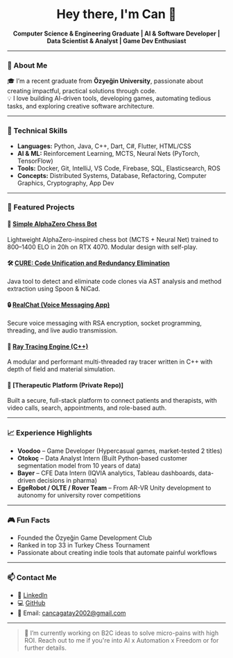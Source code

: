 <h1 align="center">Hey there, I'm Can 👋</h1>
<p align="center">
  <b>Computer Science & Engineering Graduate | AI & Software Developer | Data Scientist & Analyst | Game Dev Enthusiast</b>
</p>

---

### 🚀 About Me

🎓 I’m a recent graduate from **Özyeğin University**, passionate about creating impactful, practical solutions through code.  
💡 I love building AI-driven tools, developing games, automating tedious tasks, and exploring creative software architecture.  

---

### 🔧 Technical Skills

- **Languages:** Python, Java, C++, Dart, C#, Flutter, HTML/CSS
- **AI & ML:** Reinforcement Learning, MCTS, Neural Nets (PyTorch, TensorFlow)
- **Tools:** Docker, Git, IntelliJ, VS Code, Firebase, SQL, Elasticsearch, ROS
- **Concepts:** Distributed Systems, Database, Refactoring, Computer Graphics, Cryptography, App Dev

---

### 🧩 Featured Projects

#### 🧠 [Simple AlphaZero Chess Bot](https://github.com/Can-CS/simple_alphazero)
Lightweight AlphaZero-inspired chess bot (MCTS + Neural Net) trained to 800–1400 ELO in 20h on RTX 4070. Modular design with self-play.

#### 🛠️ [CURE: Code Unification and Redundancy Elimination](https://github.com/Can-CS/CURE)
Java tool to detect and eliminate code clones via AST analysis and method extraction using Spoon & NiCad.

#### 🔒 [RealChat (Voice Messaging App)](https://github.com/DurthVadr/RealChat)
Secure voice messaging with RSA encryption, socket programming, threading, and live audio transmission.

#### 🔬 [Ray Tracing Engine (C++)](https://github.com/OnurOzdemir0/raytracing)
A modular and performant multi-threaded ray tracer written in C++ with depth of field and material simulation.

#### 🧘 [Therapeutic Platform (Private Repo)]
Built a secure, full-stack platform to connect patients and therapists, with video calls, search, appointments, and role-based auth.

---

### 📈 Experience Highlights

- **Voodoo** – Game Developer (Hypercasual games, market-tested 2 titles)  
- **Otokoç** – Data Analyst Intern (Built Python-based customer segmentation model from 10 years of data)  
- **Bayer** – CFE Data Intern (IQVIA analytics, Tableau dashboards, data-driven decisions in pharma)  
- **EgeRobot / OLTE / Rover Team** – From AR-VR Unity development to autonomy for university rover competitions  

---

### 🎮 Fun Facts

-  Founded the Özyeğin Game Development Club  
-  Ranked in top 33 in Turkey Chess Tournament 
-  Passionate about creating indie tools that automate painful workflows

---

### 📫 Contact Me

- 💼 [LinkedIn](https://www.linkedin.com/in/can-çağatay-sevgican-a16433213/)
- 💻 [GitHub](https://github.com/Can-CS)
- 📧 Email: cancagatay2002@gmail.com

---

> 🧪 I’m currently working on B2C ideas to solve micro-pains with high ROI. Reach out to me if you're into AI x Automation x Freedom or for further details.
